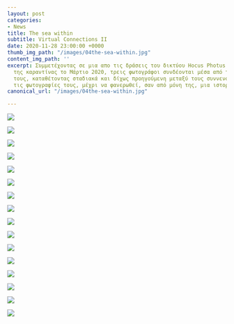 ```yaml
---
layout: post
categories:
- News
title: The sea within
subtitle: Virtual Connections II
date: 2020-11-28 23:00:00 +0000
thumb_img_path: "/images/04the-sea-within.jpg"
content_img_path: ''
excerpt: Συμμετέχοντας σε μια απο τις δράσεις του δικτύου Hocus Photus στη διάρκεια
  της καραντίνας το Μάρτιο 2020, τρεις φωτογράφοι συνδέονται μέσα από τις εικόνες
  τους, καταθέτοντας σταδιακά και δίχως προηγούμενη μεταξύ τους συννενόηση, μια-μια
  τις φωτογραφίες τους, μέχρι να φανερωθεί, σαν από μόνη της, μια ιστορία.
canonical_url: "/images/04the-sea-within.jpg"

---
```

![](/images/bwok-2.jpg)

![](/images/01the-sea-within.jpg)

![](/images/02the-sea-within.jpg)

![](/images/3the-sea-within.jpg)

![](/images/04the-sea-within.jpg)

![](/images/05the-sea-within.jpg)

![](/images/06the-sea-within.jpg)

![](/images/07the-sea-within.jpg)

![](/images/08the-sea-within.jpg)

![](/images/09the-sea-within.jpg)

![](/images/10the-sea-within.jpg)

![](/images/11the-sea-within.jpg)

![](/images/12the-sea-within.jpg)

![](/images/13the-sea-within.jpg)

![](/images/14the-sea-within.jpg)

![](/images/15the-sea-within.jpg)